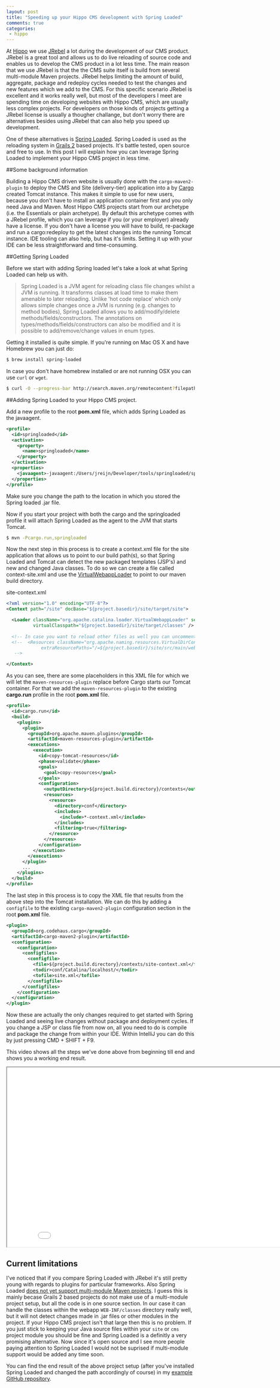 ```yaml
---
layout: post
title: "Speeding up your Hippo CMS development with Spring Loaded"
comments: true
categories:
 - hippo
---
```


At [Hippo](http://www.onehippo.com) we use [JRebel](http://zeroturnaround.com/software/jrebel/) a lot during the development of our CMS product. JRebel is a great tool and allows us to do live reloading of source code and enables us to develop the CMS product in a lot less time. The main reason that we use JRebel is that the the CMS suite itself is build from several multi-module Maven projects. JRebel helps limiting the amount of build, aggregate, package and redeploy cycles needed to test the changes and new features which we add to the CMS. For this specific scenario JRebel is excellent and it works really well, but most of the developers I meet are spending time on developing websites with Hippo CMS, which are usually less complex projects. For developers on those kinds of projects getting a JRebel license is usually a thougher challange, but don't worry there are alternatives besides using JRebel that can also help you speed up development. 

One of these alternatives is [Spring Loaded](https://github.com/spring-projects/spring-loaded). Spring Loaded is used as the reloading system in [Grails 2](https://grails.org/) based projects. It's battle tested, open source and free to use. In this post I will explain how you can leverage Spring Loaded to implement your Hippo CMS project in less time.

##Some background information

Building a Hippo CMS driven website is usually done with the ``cargo-maven2-plugin`` to deploy the CMS and Site (delivery-tier) application into a by [Cargo](http://cargo.codehaus.org/Home) created Tomcat instance. This makes it simple to use for new users, because you don't have to install an application container first and you only need Java and Maven. Most Hippo CMS projects start from our archetype (i.e. the Essentials or plain archetype). By default this archetype comes with a JRebel profile, which you can leverage if you (or your employer) already have a license. If you don't have a license you will have to build, re-package and run a cargo:redeploy to get the latest changes into the running Tomcat instance. IDE tooling can also help, but has it's limits. Setting it up with your IDE can be less straightforward and time-consuming. 

##Getting Spring Loaded

Before we start with adding Spring loaded let's take a look at what Spring Loaded can help us with.

> Spring Loaded is a JVM agent for reloading class file changes whilst a JVM is running. It transforms classes at load time to make them amenable to later reloading. Unlike 'hot code replace' which only allows simple changes once a JVM is running (e.g. changes to method bodies), Spring Loaded allows you to add/modify/delete methods/fields/constructors. The annotations on types/methods/fields/constructors can also be modified and it is possible to add/remove/change values in enum types.

Getting it installed is quite simple. If you're running on Mac OS X and have Homebrew you can just do:

``` bash
$ brew install spring-loaded
```
In case you don't have homebrew installed or are not running OSX you can use ``curl`` or ``wget``.

``` bash
$ curl -O --progress-bar http://search.maven.org/remotecontent?filepath=org/springframework/springloaded/1.2.0.RELEASE/springloaded-1.2.0.RELEASE.jar
```

##Adding Spring Loaded to your Hippo CMS project.

Add a new profile to the root **pom.xml** file, which adds Spring Loaded as the javaagent.

``` xml
<profile>
  <id>springloaded</id>
  <activation>
    <property>
      <name>springloaded</name>
    </property>
  </activation>
  <properties>
    <javaagent>-javaagent:/Users/jreijn/Developer/tools/springloaded/springloaded-1.2.0.RELEASE.jar</javaagent>
  </properties>
</profile>
```

Make sure you change the path to the location in which you stored the Spring loaded .jar file.

Now if you start your project with both the cargo and the springloaded profile it will attach Spring Loaded as the agent to the JVM that starts Tomcat.

``` bash
$ mvn -Pcargo.run,springloaded
```

Now the next step in this process is to create a context.xml file for the site application that allows us to point to our build path(s), so that Spring Loaded and Tomcat can detect the new packaged templates (JSP's) and new and changed Java classes. To do so we can create a file called context-site.xml and use the [VirtualWebappLoader](http://tomcat.apache.org/tomcat-7.0-doc/config/loader.html) to point to our maven build directory.

site-context.xml

``` xml
<?xml version="1.0" encoding="UTF-8"?>
<Context path="/site" docBase="${project.basedir}/site/target/site">

  <Loader className="org.apache.catalina.loader.VirtualWebappLoader" searchVirtualFirst="true"
          virtualClasspath="${project.basedir}/site/target/classes" />
          
  <!-- In case you want to reload other files as well you can uncomment the following section -->
  <!--  <Resources className="org.apache.naming.resources.VirtualDirContext"
             extraResourcePaths="/=${project.basedir}/site/src/main/webapp" />
   -->

</Context>
```

As you can see, there are some placeholders in this XML file for which we will let the ``maven-resources-plugin`` replace before Cargo starts our Tomcat container. For that we add the ``maven-resources-plugin`` to the existing **cargo.run** profile in the root **pom.xml** file.

``` xml
<profile>
  <id>cargo.run</id>
  <build>
    <plugins>
      <plugin>
        <groupId>org.apache.maven.plugins</groupId>
        <artifactId>maven-resources-plugin</artifactId>
        <executions>
          <execution>
            <id>copy-tomcat-resources</id>
            <phase>validate</phase>
            <goals>
              <goal>copy-resources</goal>
            </goals>
            <configuration>
              <outputDirectory>${project.build.directory}/contexts</outputDirectory>
              <resources>
                <resource>
                  <directory>conf</directory>
                  <includes>
                    <include>*-context.xml</include>
                  </includes>
                  <filtering>true</filtering>
                </resource>
              </resources>
            </configuration>
          </execution>
        </executions>
      </plugin>
      ...
    </plugins>
  </build>
</profile>
```

The last step in this process is to copy the XML file that results from the above step into the Tomcat installation. We can do this by adding a ``configfile`` to the existing ``cargo-maven2-plugin`` configuration section in the root **pom.xml** file.

``` xml
<plugin>
  <groupId>org.codehaus.cargo</groupId>
  <artifactId>cargo-maven2-plugin</artifactId>
  <configuration>
    <configuration>
      <configfiles>
        <configfile>
          <file>${project.build.directory}/contexts/site-context.xml</file>
          <todir>conf/Catalina/localhost/</todir>
          <tofile>site.xml</tofile>
        </configfile>
      </configfiles>
    </configuration>
  </configuration>
</plugin>
```

Now these are actually the only changes required to get started with Spring Loaded and seeing live changes without package and deployment cycles. If you change a JSP or class file from now on, all you need to do is compile and package the change from within your IDE. Within IntelliJ you can do this by just pressing CMD + SHIFT + F9.

This video shows all the steps we've done above from beginning till end and shows you a working end result.

<iframe width="853" height="480" src="//www.youtube.com/embed/VBwxFzbjdKo" allowfullscreen></iframe>

## Current limitations

I've noticed that if you compare Spring Loaded with JRebel it's still pretty young with regards to plugins for particular frameworks. Also Spring Loaded [does not yet support multi-module Maven projects](https://github.com/spring-projects/spring-loaded/issues/70). I guess this is mainly becase Grails 2 based projects do not make use of a multi-module project setup, but all the code is in one source section. In our case it can handle the classes within the webapp ``WEB-INF/classes`` directory really well, but it will not detect changes made in .jar files or other modules in the project. If your Hippo CMS project isn't that large then this is no problem. If you just stick to keeping your Java source files within your ``site`` or ``cms`` project module you should be fine and Spring Loaded is a definitly a very promising alternative. Now since it's open source and I see more people paying attention to Spring Loaded I would not be suprised if multi-module support would be added any time soon.

You can find the end result of the above project setup (after you've installed Spring Loaded and changed the path accordingly of course) in my [example GitHub repository](https://github.com/jreijn/hippocms-spring-loaded).